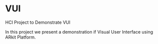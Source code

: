 # VUI
HCI Project to Demonstrate VUI

In this project we present a demonstration if Visual User Interface using ARkit Platform.

